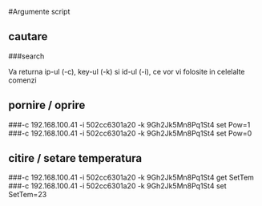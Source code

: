 #Argumente script 

## cautare
###search

Va returna ip-ul (-c), key-ul (-k) si id-ul (-i), ce vor vi folosite in celelalte comenzi


## pornire / oprire
###-c 192.168.100.41 -i 502cc6301a20 -k 9Gh2Jk5Mn8Pq1St4 set Pow=1
###-c 192.168.100.41 -i 502cc6301a20 -k 9Gh2Jk5Mn8Pq1St4 set Pow=0

## citire / setare temperatura
###-c 192.168.100.41 -i 502cc6301a20 -k 9Gh2Jk5Mn8Pq1St4 get SetTem
###-c 192.168.100.41 -i 502cc6301a20 -k 9Gh2Jk5Mn8Pq1St4 set SetTem=23